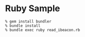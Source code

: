 # Ruby Sample

    % gem install bundler
    % bundle install
    % bundle exec ruby read_ibeacon.rb
